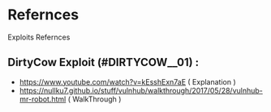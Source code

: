 # Refernces
Exploits Refernces 


## DirtyCow Exploit (#DIRTYCOW__01) :
  * https://www.youtube.com/watch?v=kEsshExn7aE ( Explanation ) 
  * https://nullku7.github.io/stuff/vulnhub/walkthrough/2017/05/28/vulnhub-mr-robot.html ( WalkThrough )
